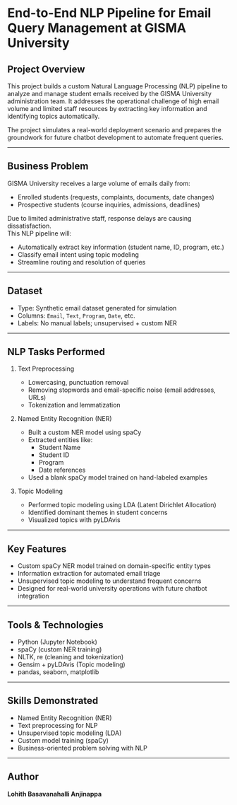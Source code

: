 # End-to-End NLP Pipeline for Email Query Management at GISMA University

## Project Overview

This project builds a custom Natural Language Processing (NLP) pipeline to analyze and manage student emails received by the GISMA University administration team. It addresses the operational challenge of high email volume and limited staff resources by extracting key information and identifying topics automatically.

The project simulates a real-world deployment scenario and prepares the groundwork for future chatbot development to automate frequent queries.

---

## Business Problem

GISMA University receives a large volume of emails daily from:
- Enrolled students (requests, complaints, documents, date changes)
- Prospective students (course inquiries, admissions, deadlines)

Due to limited administrative staff, response delays are causing dissatisfaction.  
This NLP pipeline will:
- Automatically extract key information (student name, ID, program, etc.)
- Classify email intent using topic modeling
- Streamline routing and resolution of queries

---

## Dataset

- Type: Synthetic email dataset generated for simulation
- Columns: `Email`, `Text`, `Program`, `Date`, etc.
- Labels: No manual labels; unsupervised + custom NER

---

## NLP Tasks Performed

1. Text Preprocessing
   - Lowercasing, punctuation removal
   - Removing stopwords and email-specific noise (email addresses, URLs)
   - Tokenization and lemmatization

2. Named Entity Recognition (NER)
   - Built a custom NER model using spaCy
   - Extracted entities like:
     - Student Name
     - Student ID
     - Program
     - Date references
   - Used a blank spaCy model trained on hand-labeled examples

3. Topic Modeling
   - Performed topic modeling using LDA (Latent Dirichlet Allocation)
   - Identified dominant themes in student concerns
   - Visualized topics with pyLDAvis

---

## Key Features

- Custom spaCy NER model trained on domain-specific entity types
- Information extraction for automated email triage
- Unsupervised topic modeling to understand frequent concerns
- Designed for real-world university operations with future chatbot integration

---

## Tools & Technologies

- Python (Jupyter Notebook)
- spaCy (custom NER training)
- NLTK, re (cleaning and tokenization)
- Gensim + pyLDAvis (Topic modeling)
- pandas, seaborn, matplotlib

---

## Skills Demonstrated

- Named Entity Recognition (NER)
- Text preprocessing for NLP
- Unsupervised topic modeling (LDA)
- Custom model training (spaCy)
- Business-oriented problem solving with NLP

---

## Author

**Lohith Basavanahalli Anjinappa**  

